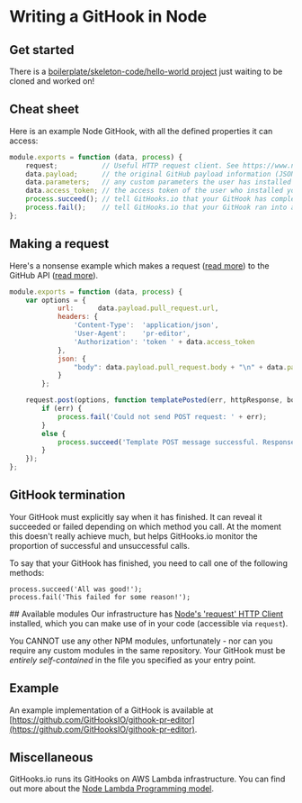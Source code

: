 # Writing a GitHook in Node
## Get started
There is a [boilerplate/skeleton-code/hello-world project](https://github.com/GitHooksIO/boilerplate-githook) just waiting to be cloned and worked on!

## Cheat sheet
Here is an example Node GitHook, with all the defined properties it can access:

```javascript
module.exports = function (data, process) {
    request;           // Useful HTTP request client. See https://www.npmjs.com/package/request
    data.payload;      // the original GitHub payload information (JSON), forwarded to your GitHook
    data.parameters;   // any custom parameters the user has installed your GitHook with. Access like data.parameters.my_template
    data.access_token; // the access token of the user who installed your GitHook
    process.succeed(); // tell GitHooks.io that your GitHook has completed successfully
    process.fail();    // tell GitHooks.io that your GitHook ran into an issue
};
```

## Making a request
Here's a nonsense example which makes a request ([read more](https://www.npmjs.com/package/request)) to the GitHub API ([read more](https://developer.github.com/v3/)).

```js
module.exports = function (data, process) {
    var options = {
            url:      data.payload.pull_request.url,
            headers: {
                'Content-Type':  'application/json',
                'User-Agent':    'pr-editor',
                'Authorization': 'token ' + data.access_token
            },
            json: {
                "body": data.payload.pull_request.body + "\n" + data.parameters.user_githook_parameter_fish_and_chips + "\n-----\n" + "Template automatically appended by githook-pr-editor."
            }
        };

    request.post(options, function templatePosted(err, httpResponse, body) {
        if (err) {
            process.fail('Could not send POST request: ' + err);
        }
        else {
            process.succeed('Template POST message successful. Response:' + body);
        }
    });
};
```

## GitHook termination
Your GitHook must explicitly say when it has finished. It can reveal it succeeded or failed depending on which method you call. At the moment this doesn't really achieve much, but helps GitHooks.io monitor the proportion of successful and unsuccessful calls.

To say that your GitHook has finished, you need to call one of the following methods:

```
process.succeed('All was good!');
process.fail('This failed for some reason!');
```

## Available modules
Our infrastructure has [Node's 'request' HTTP Client](https://github.com/request/request) installed, which you can make use of in your code (accessible via `request`).

You CANNOT use any other NPM modules, unfortunately - nor can you require any custom modules in the same repository. Your GitHook must be _entirely self-contained_ in the file you specified as your entry point.

## Example
An example implementation of a GitHook is available at [https://github.com/GitHooksIO/githook-pr-editor](https://github.com/GitHooksIO/githook-pr-editor).

## Miscellaneous
GitHooks.io runs its GitHooks on AWS Lambda infrastructure. You can find out more about the [Node Lambda Programming model](http://docs.aws.amazon.com/lambda/latest/dg/programming-model.html).
